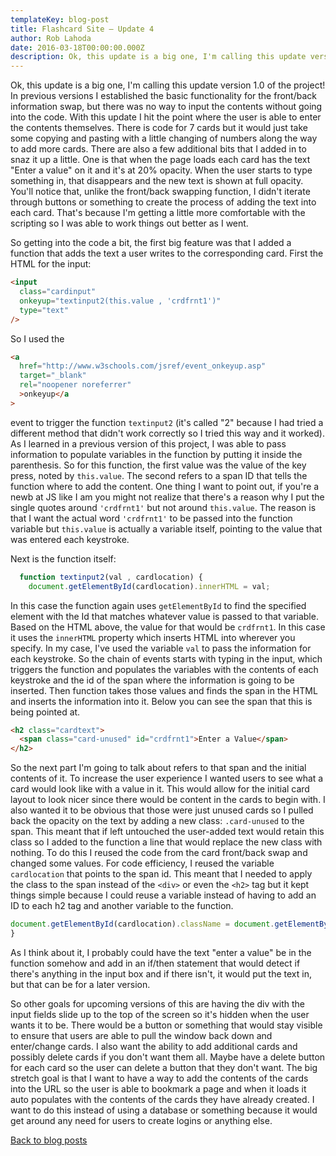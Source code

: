 ```yaml
---
templateKey: blog-post
title: Flashcard Site – Update 4
author: Rob Lahoda
date: 2016-03-18T00:00:00.000Z
description: Ok, this update is a big one, I'm calling this update version 1.0 of the project! With this update I hit the point where the user is able to enter the contents themselves.
---
```


Ok, this update is a big one, I'm calling this update version 1.0 of the project! In previous versions I established the basic functionality for the front/back information swap, but there was no way to input the contents without going into the code. With this update I hit the point where the user is able to enter the contents themselves. There is code for 7 cards but it would just take some copying and pasting with a little changing of numbers along the way to add more cards. There are also a few additional bits that I added in to snaz it up a little. One is that when the page loads each card has the text "Enter a value" on it and it's at 20% opacity. When the user starts to type something in, that disappears and the new text is shown at full opacity. You'll notice that, unlike the front/back swapping function, I didn't iterate through buttons or something to create the process of adding the text into each card. That's because I'm getting a little more comfortable with the scripting so I was able to work things out better as I went.

So getting into the code a bit, the first big feature was that I added a function that adds the text a user writes to the corresponding card. First the HTML for the input:

```html
<input
  class="cardinput"
  onkeyup="textinput2(this.value , 'crdfrnt1')"
  type="text"
/>
```

So I used the

```html
<a
  href="http://www.w3schools.com/jsref/event_onkeyup.asp"
  target="_blank"
  rel="noopener noreferrer"
  >onkeyup</a
>
```

event to trigger the function `textinput2` (it's called "2" because I had tried a different method that didn't work correctly so I tried this way and it worked). As I learned in a previous version of this project, I was able to pass information to populate variables in the function by putting it inside the parenthesis. So for this function, the first value was the value of the key press, noted by `this.value`. The second refers to a span ID that tells the function where to add the content. One thing I want to point out, if you're a newb at JS like I am you might not realize that there's a reason why I put the single quotes around `'crdfrnt1'` but not around `this.value`. The reason is that I want the actual word `'crdfrnt1'` to be passed into the function variable but `this.value` is actually a variable itself, pointing to the value that was entered each keystroke.

Next is the function itself:

```javascript
  function textinput2(val , cardlocation) {
    document.getElementById(cardlocation).innerHTML = val;
```

In this case the function again uses `getElementById` to find the specified element with the Id that matches whatever value is passed to that variable. Based on the HTML above, the value for that would be `crdfrnt1`. In this case it uses the `innerHTML` property which inserts HTML into wherever you specify. In my case, I've used the variable `val` to pass the information for each keystroke. So the chain of events starts with typing in the input, which triggers the function and populates the variables with the contents of each keystroke and the id of the span where the information is going to be inserted. Then function takes those values and finds the span in the HTML and inserts the information into it. Below you can see the span that this is being pointed at.

```html
<h2 class="cardtext">
  <span class="card-unused" id="crdfrnt1">Enter a Value</span>
</h2>
```

So the next part I'm going to talk about refers to that span and the initial contents of it. To increase the user experience I wanted users to see what a card would look like with a value in it. This would allow for the initial card layout to look nicer since there would be content in the cards to begin with. I also wanted it to be obvious that those were just unused cards so I pulled back the opacity on the text by adding a new class: `.card-unused` to the span. This meant that if left untouched the user-added text would retain this class so I added to the function a line that would replace the new class with nothing. To do this I reused the code from the card front/back swap and changed some values. For code efficiency, I reused the variable `cardlocation` that points to the span id. This meant that I needed to apply the class to the span instead of the `<div>` or even the `<h2>` tag but it kept things simple because I could reuse a variable instead of having to add an ID to each h2 tag and another variable to the function.

```javascript
document.getElementById(cardlocation).className = document.getElementById(cardlocation).className.replace( /(?:^|\s)card-unused(?!\S)/g , '' );
}
```

As I think about it, I probably could have the text "enter a value" be in the function somehow and add in an if/then statement that would detect if there's anything in the input box and if there isn't, it would put the text in, but that can be for a later version.

So other goals for upcoming versions of this are having the div with the input fields slide up to the top of the screen so it's hidden when the user wants it to be. There would be a button or something that would stay visible to ensure that users are able to pull the window back down and enter/change cards. I also want the ability to add additional cards and possibly delete cards if you don't want them all. Maybe have a delete button for each card so the user can delete a button that they don't want. The big stretch goal is that I want to have a way to add the contents of the cards into the URL so the user is able to bookmark a page and when it loads it auto populates with the contents of the cards they have already created. I want to do this instead of using a database or something because it would get around any need for users to create logins or anything else.

[Back to blog posts](../blog.html)
